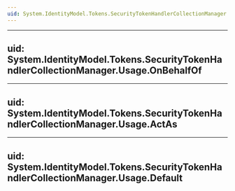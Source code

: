 ```yaml
---
uid: System.IdentityModel.Tokens.SecurityTokenHandlerCollectionManager.Usage
---
```


---
uid: System.IdentityModel.Tokens.SecurityTokenHandlerCollectionManager.Usage.OnBehalfOf
---

---
uid: System.IdentityModel.Tokens.SecurityTokenHandlerCollectionManager.Usage.ActAs
---

---
uid: System.IdentityModel.Tokens.SecurityTokenHandlerCollectionManager.Usage.Default
---

